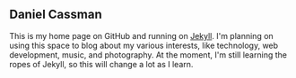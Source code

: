 ## Daniel Cassman

This is my home page on GitHub and running on [Jekyll](https://jekyllrb.com/). I'm planning on using this space to blog about my various interests, like technology, web development, music, and photography. At the moment, I'm still learning the ropes of Jekyll, so this will change a lot as I learn.
